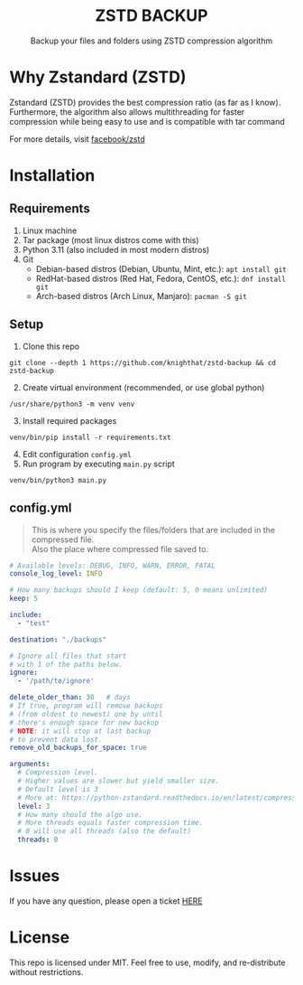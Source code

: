 <h1 align="center">ZSTD BACKUP</h1>
<p align="center">Backup your files and folders using ZSTD compression algorithm</p>

# Why Zstandard (ZSTD)

Zstandard (ZSTD) provides the best compression ratio (as far as I know). \
Furthermore, the algorithm also allows multithreading for faster compression while being easy to use
and is compatible with tar command

For more details, visit [facebook/zstd](https://github.com/facebook/zstd)

# Installation

## Requirements

1. Linux machine
2. Tar package (most linux distros come with this)
3. Python 3.11 (also included in most modern distros)
4. Git
    * Debian-based distros (Debian, Ubuntu, Mint, etc.): `apt install git`
    * RedHat-based distros (Red Hat, Fedora, CentOS, etc.): `dnf install git`
    * Arch-based distros (Arch Linux, Manjaro): `pacman -S git`

## Setup

1. Clone this repo

```shell
git clone --depth 1 https://github.com/knighthat/zstd-backup && cd zstd-backup
```

2. Create virtual environment (recommended, or use global python)

```shell
/usr/share/python3 -m venv venv
```

3. Install required packages

```shell
venv/bin/pip install -r requirements.txt
```

4. Edit configuration `config.yml`
5. Run program by executing `main.py` script

```shell
venv/bin/python3 main.py
```

## config.yml

> This is where you specify the files/folders that are included in the compressed file.  
> Also the place where compressed file saved to.

```yaml
# Available levels: DEBUG, INFO, WARN, ERROR, FATAL
console_log_level: INFO

# How many backups should I keep (default: 5, 0 means unlimited)
keep: 5

include:
  - "test"

destination: "./backups"

# Ignore all files that start
# with 1 of the paths below.
ignore:
  - '/path/to/ignore'

delete_older_than: 30   # days
# If true, program will remove backups
# (from oldest to newest) one by until
# there's enough space for new backup
# NOTE: it will stop at last backup
# to prevent data lost.
remove_old_backups_for_space: true

arguments:
  # Compression level.
  # Higher values are slower but yield smaller size.
  # Default level is 3
  # More at: https://python-zstandard.readthedocs.io/en/latest/compressor.html#zstdcompressor
  level: 3
  # How many should the algo use.
  # More threads equals faster compression time.
  # 0 will use all threads (also the default)
  threads: 0
```

# Issues

If you have any question, please open a ticket [HERE](https://github.com/knighthat/linux-server-backup/issues)

# License

This repo is licensed under MIT. Feel free to use, modify, and re-distribute without restrictions.